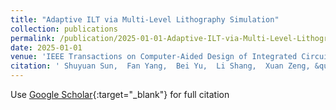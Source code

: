 ```yaml
---
title: "Adaptive ILT via Multi-Level Lithography Simulation"
collection: publications
permalink: /publication/2025-01-01-Adaptive-ILT-via-Multi-Level-Lithography-Simulation
date: 2025-01-01
venue: 'IEEE Transactions on Computer-Aided Design of Integrated Circuits and Systems'
citation: ' Shuyuan Sun,  Fan Yang,  Bei Yu,  Li Shang,  Xuan Zeng, &quot;Adaptive ILT via Multi-Level Lithography Simulation.&quot; IEEE Transactions on Computer-Aided Design of Integrated Circuits and Systems, 2025.'
---
```

Use [Google Scholar](https://scholar.google.com/scholar?q=Adaptive+ILT+via+Multi+Level+Lithography+Simulation){:target="_blank"} for full citation